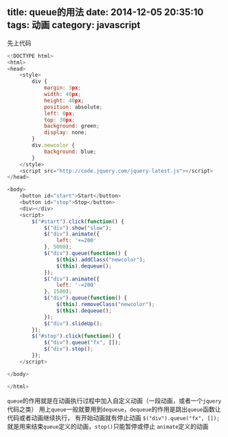 title: queue的用法
date: 2014-12-05 20:35:10
tags: 动画
category: javascript
---
先上代码
```javascript
<!DOCTYPE html>
<html>
<head>
    <style>
        div {
            margin: 3px;
            width: 40px;
            height: 40px;
            position: absolute;
            left: 0px;
            top: 30px;
            background: green;
            display: none;
        }
        div.newcolor {
            background: blue;
        }
    </style>
    <script src="http://code.jquery.com/jquery-latest.js"></script>
</head>

<body>
    <button id="start">Start</button>
    <button id="stop">Stop</button>
    <div></div>
    <script>
        $("#start").click(function() {
            $("div").show("slow");
            $("div").animate({
                left: '+=200'
            }, 5000);
            $("div").queue(function() {
                $(this).addClass("newcolor");
                $(this).dequeue();
            });
            $("div").animate({
                left: '-=200'
            }, 1500);
            $("div").queue(function() {
                $(this).removeClass("newcolor");
                $(this).dequeue();
            });
            $("div").slideUp();
        });
        $("#stop").click(function() {
            $("div").queue("fx", []);
            $("div").stop();
        });
    </script>

</body>

</html>
```
`queue`的作用就是在动画执行过程中加入自定义动画（一段动画，或者一个`jquery`代码之类）
用上`queue`一般就要用到`dequeue`，`dequeue`的作用是跳出`queue`函数让代码或者动画继续执行，
有开始动画就有停止动画
`$("div").queue("fx", []);`
就是用来结束`queue`定义的动画，`stop()`只能暂停或停止 `animate`定义的动画